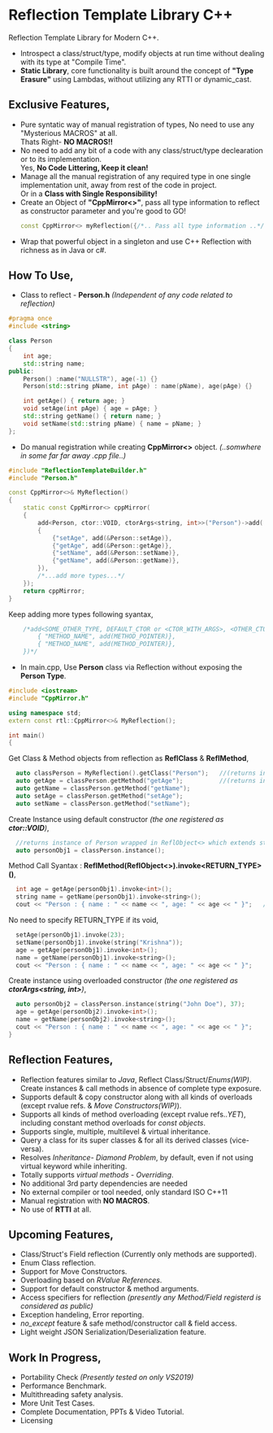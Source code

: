 # Reflection Template Library C++
Reflection Template Library for Modern C++.
- Introspect a class/struct/type, modify objects at run time without dealing with its type at "Compile Time".
- **Static Library**, core functionality is built around the concept of **"Type Erasure"** using Lambdas, without utilizing any RTTI or dynamic_cast.
## Exclusive Features,
- Pure syntatic way of manual registration of types, No need to use any "Mysterious MACROS" at all.</br>Thats Right- **NO MACROS!!**
- No need to add any bit of a code with any class/struct/type declearation or to its implementation.</br>Yes, **No Code Littering, Keep it clean!**
- Manage all the manual registration of any required type in one single implementation unit, away from rest of the code in project.</br>Or in a **Class with Single Responsibility!**
- Create an Object of **"CppMirror<>"**, pass all type information to reflect as constructor parameter and you're good to GO!
  ```c++
  const CppMirror<> myReflection({/*.. Pass all type information ..*/});
  ```
- Wrap that powerful object in a singleton and use C++ Reflection with richness as in Java or c#.

## How To Use,
- Class to reflect - **Person.h** *(Independent of any code related to reflection)*
```c++
#pragma once
#include <string>

class Person
{
    int age;
    std::string name;
public:
    Person() :name("NULLSTR"), age(-1) {}
    Person(std::string pName, int pAge) : name(pName), age(pAge) {}

    int getAge() { return age; }
    void setAge(int pAge) { age = pAge; }
    std::string getName() { return name; }
    void setName(std::string pName) { name = pName; }
};
```
- Do manual registration while creating **CppMirror<>** object.   *(..somwhere in some far far away .cpp file..)*
```c++
#include "ReflectionTemplateBuilder.h"
#include "Person.h"

const CppMirror<>& MyReflection() 
{
    static const CppMirror<> cppMirror(
    {
        add<Person, ctor::VOID, ctorArgs<string, int>>("Person")->add(
        {
            {"setAge", add(&Person::setAge)},
            {"getAge", add(&Person::getAge)},
            {"setName", add(&Person::setName)},
            {"getName", add(&Person::getName)},
        }),
        /*...add more types...*/
    });
    return cppMirror;
}
```
Keep adding more types following syantax,
```c++
    /*add<SOME_OTHER_TYPE, DEFAULT_CTOR or <CTOR_WITH_ARGS>, <OTHER_CTOR_OVERLOAD>...>("TYPE_NAME")->add({
        { "METHOD_NAME", add(METHOD_POINTER)},
        { "METHOD_NAME", add(METHOD_POINTER)},
    })*/
```
- In main.cpp, Use **Person** class via Reflection without exposing the **Person Type**.
```c++
#include <iostream>
#include "CppMirror.h"

using namespace std;
extern const rtl::CppMirror<>& MyReflection();

int main()
{
```
Get Class & Method objects from reflection as **ReflClass** & **ReflMethod**,
```c++
  auto classPerson = MyReflection().getClass("Person");   //(returns instance of ReflClass)
  auto getAge = classPerson.getMethod("getAge");          //(returns instance of ReflMethod)
  auto getName = classPerson.getMethod("getName");
  auto setAge = classPerson.getMethod("setAge");
  auto setName = classPerson.getMethod("setName");
```
Create Instance using default constructor *(the one registered as **ctor::VOID**)*,
```c++
  //returns instance of Person wrapped in ReflObject<> which extends std::unique_ptr<>
  auto personObj1 = classPerson.instance();
```
Method Call Syantax : **ReflMethod(ReflObject<>).invoke<RETURN_TYPE>()**,
```c++
  int age = getAge(personObj1).invoke<int>();
  string name = getName(personObj1).invoke<string>();
  cout << "Person : { name : " << name << ", age: " << age << " }";   //Outs- Person : { name : NULLSTR, age: -1 }
```
No need to specify RETURN_TYPE if its void,
```c++
  setAge(personObj1).invoke(23);
  setName(personObj1).invoke(string("Krishna"));
  age = getAge(personObj1).invoke<int>();
  name = getName(personObj1).invoke<string>();
  cout << "Person : { name : " << name << ", age: " << age << " }";     //Outs- Person : { name : Krishna, age: 23 }
```
Create instance using overloaded constructor *(the one registered as **ctorArgs<string, int>**)*,
```c++
  auto personObj2 = classPerson.instance(string("John Doe"), 37);
  age = getAge(personObj2).invoke<int>();
  name = getName(personObj2).invoke<string>();
  cout << "Person : { name : " << name << ", age: " << age << " }";     //Outs- Person : { name : John Doe, age: 37 }
}
```
## Reflection Features,
- Reflection features similar to *Java*, Reflect Class/Struct/*Enums(WIP)*. Create instances & call methods in absence of complete type exposure.
- Supports default & copy constructor along with all kinds of overloads (except rvalue refs. & *Move Constructors(WIP)*).
- Supports all kinds of method overloading (except rvalue refs..*YET*), including constant method overloads for *const objects*.
- Supports single, multiple, multilevel & virtual inheritance.
- Query a class for its super classes & for all its derived classes (vice-versa).
- Resolves *Inheritance- Diamond Problem*, by default, even if not using virtual keyword while inheriting.
- Totally supports *virtual methods - Overriding*.
- No additional 3rd party dependencies are needed
- No external compiler or tool needed, only standard ISO C++11
- Manual registration with **NO MACROS**.
- No use of **RTTI** at all.
## Upcoming Features,
- Class/Struct's Field reflection (Currently only methods are supported).
- Enum Class reflection.
- Support for Move Constructors.
- Overloading based on *RValue References*.
- Support for default constructor & method arguments.
- Access specifiers for reflection *(presently any Method/Field registerd is considered as public)*
- Exception handeling, Error reporting.
- *no_except* feature & safe method/constructor call & field access.
- Light weight JSON Serialization/Deserialization feature.
## Work In Progress,
- Portability Check *(Presently tested on only VS2019)*
- Performance Benchmark.
- Multithreading safety analysis.
- More Unit Test Cases.
- Complete Documentation, PPTs & Video Tutorial.
- Licensing
